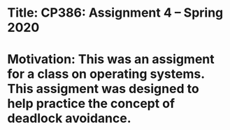 #  Title: CP386: Assignment 4 – Spring 2020
 
# Motivation: This was an assigment for a class on operating systems. This assigment was designed to help practice the concept of deadlock avoidance.
#  
 
